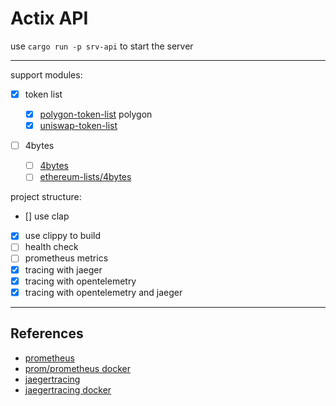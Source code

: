 # Actix API

use `cargo run -p srv-api` to start the server

---

support modules:

- [x] token list

  - [x] [polygon-token-list](https://github.com/maticnetwork/polygon-token-list) polygon
  - [x] [uniswap-token-list](https://github.com/Uniswap/token-lists)

- [ ] 4bytes
  - [ ] [4bytes](https://www.4byte.directory/)
  - [ ] [ethereum-lists/4bytes](https://github.com/ethereum-lists/4bytes)

project structure:

- [] use clap
- [x] use clippy to build
- [ ] health check
- [ ] prometheus metrics
- [x] tracing with jaeger
- [x] tracing with opentelemetry
- [x] tracing with opentelemetry and jaeger

---

## References

- [prometheus](https://prometheus.io/)
- [prom/prometheus docker](https://hub.docker.com/r/prom/prometheus)
- [jaegertracing](https://www.jaegertracing.io/)
- [jaegertracing docker](https://hub.docker.com/r/jaegertracing/all-in-one)
